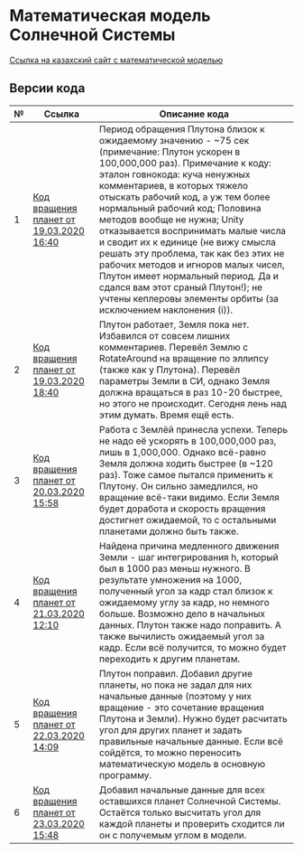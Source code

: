 # Математическая модель Солнечной Системы
[Ссылка на казахский сайт с математической моделью](http://www.dereksiz.org/matematicheskaya-modele-solnechnoj-sistemi.html)

## Версии кода
 № | Ссылка                                                        | Описание кода
---|---------------------------------------------------------------|----------------------------------------------------------------------
 1 | [Код вращения планет от 19.03.2020 16:40](/Rotate%20File/Rotate.cs) | Период обращения Плутона близок к ожидаемому значению - ~75 сек (примечание: Плутон ускорен в 100,000,000 раз). Примечание к коду: эталон говнокода: куча ненужных комментариев, в которых тяжело отыскать рабочий код, а уж тем более нормальный рабочий код; Половина методов вообще не нужна; Unity отказывается воспринимать малые числа и сводит их к единице (не вижу смысла решать эту проблема, так как без этих не рабочих методов и игноров малых чисел, Плутон имеет нормальный период. Да и сдался вам этот сраный Плутон!); не учтены кеплеровы элементы орбиты (за исключением наклонения (i)). 
 2 | [Код вращения планет от 19.03.2020 18:40](/Rotate%20File/Rotate%2019_03_2020.cs) |Плутон работает, Земля пока нет. Избавился от совсем лишних комментариев. Перевёл Землю с RotateAround на вращение по эллипсу (также как у Плутона). Перевёл параметры Земли в СИ, однако Земля должна вращаться в раз 10-20 быстрее, но этого не происходит. Сегодня лень над этим думать. Время ещё есть.
 3 | [Код вращения планет от 20.03.2020 15:58](Rotate%20File/Rotate%2020_03_2020.cs) |Работа с Землёй принесла успехи. Теперь не надо её ускорять в 100,000,000 раз, лишь в 1,000,000. Однако всё-равно Земля должна ходить быстрее (в ~120 раз). Тоже самое пытался применить к Плутону. Он сильно замедлился, но вращение всё-таки видимо. Если Земля будет доработа и скорость вращения достигнет ожидаемой, то с остальными планетами должно быть также.
 4 | [Код вращения планет от 21.03.2020 12:10](Rotate%20File/Rotate%2021_03_2020.cs) |Найдена причина медленного движения Земли - шаг интегрирования h, который был в 1000 раз меньш нужного. В результате умножения на 1000, полученный угол за кадр стал близок к ожидаемому углу за кадр, но немного больше. Возможно дело в начальных данных. Плутон также надо поправить. А также вычилисть ожидаемый угол за кадр. Если всё получится, то можно будет переходить к другим планетам.
 5| [Код вращения планет от 22.03.2020 14:09](Rotate%20File/Rotate%2022_03_2020.cs) |Плутон поправил. Добавил другие планеты, но пока не задал для них начальные данные (поэтому у них вращение - это сочетание вращения Плутона и Земли). Нужно будет расчитать угол для других планет и задать правильные начальные данные. Если всё сойдётся, то можно переносить математическую модель в основную программу.
 6| [Код вращения планет от 23.03.2020 15:48](Rotate%20File/Rotate_23_03_2020.cs) |Добавил начальные данные для всех оставшихся планет Солнечной Системы. Остаётся только высчитать угол для каждой планеты и проверить сходится ли он с получемым углом в модели.
